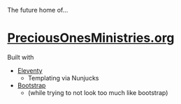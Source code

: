The future home of...

# [PreciousOnesMinistries.org](https://www.preciousonesministries.org)

Built with

- [Eleventy](https://www.11ty.dev/)
  - Templating via Nunjucks
- [Bootstrap](https://getbootstrap.com/)
  - (while trying to not look too much like bootstrap)
